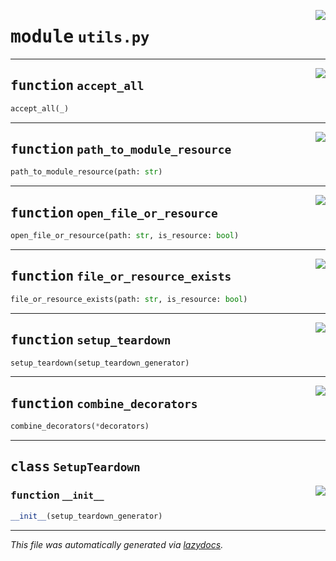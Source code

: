 <!-- markdownlint-disable -->

<a href="../booktest/utils.py#L0"><img align="right" style="float:right;" src="https://img.shields.io/badge/-source-cccccc?style=flat-square"></a>

# <kbd>module</kbd> `utils.py`





---

<a href="../booktest/utils.py#L8"><img align="right" style="float:right;" src="https://img.shields.io/badge/-source-cccccc?style=flat-square"></a>

## <kbd>function</kbd> `accept_all`

```python
accept_all(_)
```






---

<a href="../booktest/utils.py#L12"><img align="right" style="float:right;" src="https://img.shields.io/badge/-source-cccccc?style=flat-square"></a>

## <kbd>function</kbd> `path_to_module_resource`

```python
path_to_module_resource(path: str)
```






---

<a href="../booktest/utils.py#L17"><img align="right" style="float:right;" src="https://img.shields.io/badge/-source-cccccc?style=flat-square"></a>

## <kbd>function</kbd> `open_file_or_resource`

```python
open_file_or_resource(path: str, is_resource: bool)
```






---

<a href="../booktest/utils.py#L24"><img align="right" style="float:right;" src="https://img.shields.io/badge/-source-cccccc?style=flat-square"></a>

## <kbd>function</kbd> `file_or_resource_exists`

```python
file_or_resource_exists(path: str, is_resource: bool)
```






---

<a href="../booktest/utils.py#L55"><img align="right" style="float:right;" src="https://img.shields.io/badge/-source-cccccc?style=flat-square"></a>

## <kbd>function</kbd> `setup_teardown`

```python
setup_teardown(setup_teardown_generator)
```






---

<a href="../booktest/utils.py#L68"><img align="right" style="float:right;" src="https://img.shields.io/badge/-source-cccccc?style=flat-square"></a>

## <kbd>function</kbd> `combine_decorators`

```python
combine_decorators(*decorators)
```






---

## <kbd>class</kbd> `SetupTeardown`




<a href="../booktest/utils.py#L37"><img align="right" style="float:right;" src="https://img.shields.io/badge/-source-cccccc?style=flat-square"></a>

### <kbd>function</kbd> `__init__`

```python
__init__(setup_teardown_generator)
```











---

_This file was automatically generated via [lazydocs](https://github.com/ml-tooling/lazydocs)._
